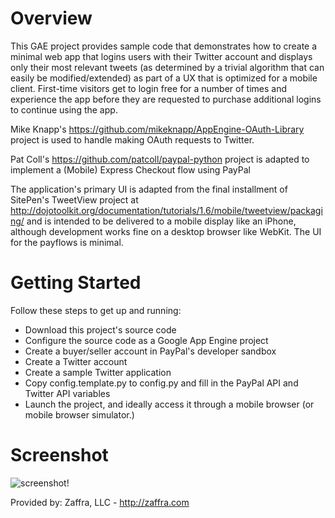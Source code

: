# Overview

This GAE project provides sample code that demonstrates how to create a minimal web app
that logins users with their Twitter account and displays only their most relevant tweets
(as determined by a trivial algorithm that can easily be modified/extended) as part of a 
UX that is optimized for a mobile client. First-time visitors get to login free for a number
of times and experience the app before they are requested to purchase additional logins to
continue using the app.

Mike Knapp's https://github.com/mikeknapp/AppEngine-OAuth-Library project is used to 
handle making OAuth requests to Twitter.

Pat Coll's https://github.com/patcoll/paypal-python project is adapted to implement
a (Mobile) Express Checkout flow using PayPal

The application's primary UI is adapted from the final installment of SitePen's TweetView
project at http://dojotoolkit.org/documentation/tutorials/1.6/mobile/tweetview/packaging/ 
and is intended to be delivered to a mobile display like an iPhone, although development
works fine on a desktop browser like WebKit. The UI for the payflows is minimal.

# Getting Started

Follow these steps to get up and running:

* Download this project's source code
* Configure the source code as a Google App Engine project
* Create a buyer/seller account in PayPal's developer sandbox
* Create a Twitter account 
* Create a sample Twitter application
* Copy config.template.py to config.py and fill in the PayPal API and Twitter API variables
* Launch the project, and ideally access it through a mobile browser (or mobile browser simulator.)

# Screenshot

![screenshot!](https://github.com/ptwobrussell/Tweet-Relevance/raw/master/screenshot.png)

Provided by: Zaffra, LLC - http://zaffra.com
